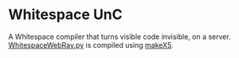 # Whitespace UnC
A Whitespace compiler that turns visible code invisible, on a server.  
[WhitespaceWebRay.py](./WhitespaceWeb.py) is compiled using [makeX5](https://github.com/ILikePython256/makeX/blob/master/makeX5.py).
